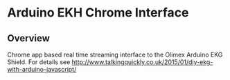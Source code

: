 # Arduino EKH Chrome Interface

## Overview

Chrome app based real time streaming interface to the Olimex Arduino EKG Shield. For details see <http://www.talkingquickly.co.uk/2015/01/diy-ekg-with-arduino-javascript/>
